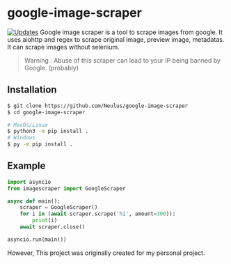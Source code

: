 # google-image-scraper
[![Updates](https://pyup.io/repos/github/Neulus/google-image-scraper/shield.svg)](https://pyup.io/repos/github/Neulus/google-image-scraper/)
Google image scraper is a tool to scrape images from google. It uses aiohttp and regex to scrape original image, preview image, metadatas.
It can scrape images without selenium.

> Warning : Abuse of this scraper can lead to your IP being banned by Google. (probably)

## Installation

```sh
$ git clone https://github.com/Neulus/google-image-scraper
$ cd google-image-scraper

# MacOs/Linux
$ python3 -m pip install .
# Windows
$ py -m pip install .
```

## Example

```py
import asyncio
from imagescraper import GoogleScraper

async def main():
    scraper = GoogleScraper()
    for i in (await scraper.scrape('hi', amount=300)):
        print(i)
    await scraper.close()

asyncio.run(main())
```

However, This project was originally created for my personal project.
